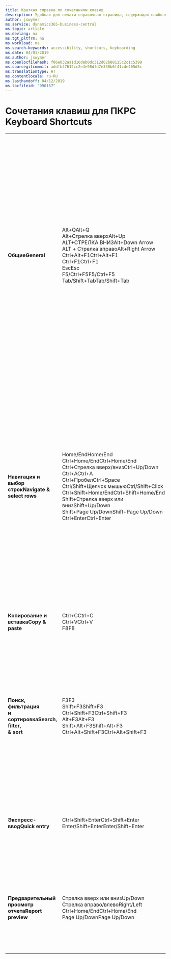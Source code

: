 ```yaml
---
title: Краткая справка по сочетаниям клавиш
description: Удобная для печати справочная страница, содержащая наиболее популярные сочетания клавиш.
author: jswymer
ms.service: dynamics365-business-central
ms.topic: article
ms.devlang: na
ms.tgt_pltfrm: na
ms.workload: na
ms.search.keywords: accessibility, shortcuts, keyboarding
ms.date: 04/01/2019
ms.author: jswymer
ms.openlocfilehash: f06e032aa1d16deb0dc312d02b88115c2c1c5399
ms.sourcegitcommit: addfb47612cc2e4e98dfd7e338b6f41cde405d5c
ms.translationtype: HT
ms.contentlocale: ru-RU
ms.lasthandoff: 04/12/2019
ms.locfileid: "990157"
---
```

# <a name="pc-keyboard-shortcuts"></a><span data-ttu-id="21201-103">Сочетания клавиш для ПК</span><span class="sxs-lookup"><span data-stu-id="21201-103">PC Keyboard Shortcuts</span></span>

||||  
|----------------|-----------|----------------|
|<span data-ttu-id="21201-104">**Общие**</span><span class="sxs-lookup"><span data-stu-id="21201-104">**General**</span></span>|<span data-ttu-id="21201-105">Alt+Q</span><span class="sxs-lookup"><span data-stu-id="21201-105">Alt+Q</span></span><br /><span data-ttu-id="21201-106">Alt+Стрелка вверх</span><span class="sxs-lookup"><span data-stu-id="21201-106">Alt+Up</span></span><br /><span data-ttu-id="21201-107">ALT+СТРЕЛКА ВНИЗ</span><span class="sxs-lookup"><span data-stu-id="21201-107">Alt+Down Arrow</span></span><br /><span data-ttu-id="21201-108">ALT + Стрелка вправо</span><span class="sxs-lookup"><span data-stu-id="21201-108">Alt+Right Arrow</span></span><br /><span data-ttu-id="21201-109">Ctrl+Alt+F1</span><span class="sxs-lookup"><span data-stu-id="21201-109">Ctrl+Alt+F1</span></span><br /><span data-ttu-id="21201-110">Ctrl+F1</span><span class="sxs-lookup"><span data-stu-id="21201-110">Ctrl+F1</span></span><br /><span data-ttu-id="21201-111">Esc</span><span class="sxs-lookup"><span data-stu-id="21201-111">Esc</span></span><br /><span data-ttu-id="21201-112">F5/Ctrl+F5</span><span class="sxs-lookup"><span data-stu-id="21201-112">F5/Ctrl+F5</span></span><br /><span data-ttu-id="21201-113">Tab/Shift+Tab</span><span class="sxs-lookup"><span data-stu-id="21201-113">Tab/Shift+Tab</span></span><br />|<span data-ttu-id="21201-114">Открытие **Что вы хотите**</span><span class="sxs-lookup"><span data-stu-id="21201-114">Open **Tell me**</span></span><br /><span data-ttu-id="21201-115">Открытие всплывающей подсказки или ошибки проверки</span><span class="sxs-lookup"><span data-stu-id="21201-115">Open tooltip or validation error</span></span><br /><span data-ttu-id="21201-116">Открытие раскрывающегося списка или поля подстановки</span><span class="sxs-lookup"><span data-stu-id="21201-116">Open a drop-down or look up</span></span><br /><span data-ttu-id="21201-117">Просмотр транзакций для вычисляемого значения</span><span class="sxs-lookup"><span data-stu-id="21201-117">See the transactions for calculated value</span></span><br /><span data-ttu-id="21201-118">Инспекция страницы</span><span class="sxs-lookup"><span data-stu-id="21201-118">Inspect the page</span></span><br /><span data-ttu-id="21201-119">Открытие справки для страницы</span><span class="sxs-lookup"><span data-stu-id="21201-119">Open help for the page</span></span><br /><span data-ttu-id="21201-120">Закрытие текущей страницы или раскрывающегося списка</span><span class="sxs-lookup"><span data-stu-id="21201-120">Close the current page or drop-down</span></span><br /><span data-ttu-id="21201-121">Обновление или перезагрузка страницы</span><span class="sxs-lookup"><span data-stu-id="21201-121">Refresh/reload page</span></span><br /><span data-ttu-id="21201-122">Перемещение фокуса на следующий/предыдущий элемент</span><span class="sxs-lookup"><span data-stu-id="21201-122">Move focus to the next/previous element</span></span>|
|<span data-ttu-id="21201-123">**Навигация и <br />выбор строк**</span><span class="sxs-lookup"><span data-stu-id="21201-123">**Navigate &<br />select rows**</span></span>| <span data-ttu-id="21201-124">Home/End</span><span class="sxs-lookup"><span data-stu-id="21201-124">Home/End</span></span><br /><span data-ttu-id="21201-125">Ctrl+Home/End</span><span class="sxs-lookup"><span data-stu-id="21201-125">Ctrl+Home/End</span></span> <br /><span data-ttu-id="21201-126">Ctrl+Стрелка вверх/вниз</span><span class="sxs-lookup"><span data-stu-id="21201-126">Ctrl+Up/Down</span></span><br /><span data-ttu-id="21201-127">Ctrl+A</span><span class="sxs-lookup"><span data-stu-id="21201-127">Ctrl+A</span></span> <br /><span data-ttu-id="21201-128">Ctrl+Пробел</span><span class="sxs-lookup"><span data-stu-id="21201-128">Ctrl+Space</span></span><br /><span data-ttu-id="21201-129">Ctrl/Shift+Щелчок мышью</span><span class="sxs-lookup"><span data-stu-id="21201-129">Ctrl/Shift+Click</span></span><br /><span data-ttu-id="21201-130">Ctrl+Shift+Home/End</span><span class="sxs-lookup"><span data-stu-id="21201-130">Ctrl+Shift+Home/End</span></span><br /><span data-ttu-id="21201-131">Shift+Стрелка вверх или вниз</span><span class="sxs-lookup"><span data-stu-id="21201-131">Shift+Up/Down</span></span><br /><span data-ttu-id="21201-132">Shift+Page Up/Down</span><span class="sxs-lookup"><span data-stu-id="21201-132">Shift+Page Up/Down</span></span><br /><span data-ttu-id="21201-133">Ctrl+Enter</span><span class="sxs-lookup"><span data-stu-id="21201-133">Ctrl+Enter</span></span>| <span data-ttu-id="21201-134">Перейти к первому или последнему полю</span><span class="sxs-lookup"><span data-stu-id="21201-134">Go to first/last field</span></span><br /><span data-ttu-id="21201-135">Перейти к первой или последней строке</span><span class="sxs-lookup"><span data-stu-id="21201-135">Go to first/last row</span></span><br /><span data-ttu-id="21201-136">Навигация без потери выбора</span><span class="sxs-lookup"><span data-stu-id="21201-136">Navigate without losing selection</span></span><br /><span data-ttu-id="21201-137">Выбрать все</span><span class="sxs-lookup"><span data-stu-id="21201-137">Select all</span></span><br /><span data-ttu-id="21201-138">Переключение выбора строки</span><span class="sxs-lookup"><span data-stu-id="21201-138">Toggle row selection</span></span><br /> <span data-ttu-id="21201-139">Добавление строки или строк к выделению</span><span class="sxs-lookup"><span data-stu-id="21201-139">Add the row/rows to the selection</span></span><br /><span data-ttu-id="21201-140">Расширение выбора до первой или последней строки</span><span class="sxs-lookup"><span data-stu-id="21201-140">Extend selection to first/last row</span></span><br /><span data-ttu-id="21201-141">Добавить строку выше или ниже выделения</span><span class="sxs-lookup"><span data-stu-id="21201-141">Add row above/below to selection</span></span><br /><span data-ttu-id="21201-142">Выбор видимых строк сверху или снизу</span><span class="sxs-lookup"><span data-stu-id="21201-142">Select visible rows above/below</span></span> <br /><span data-ttu-id="21201-143">Вывод фокуса из списка</span><span class="sxs-lookup"><span data-stu-id="21201-143">Focus out of the list</span></span>|
|<span data-ttu-id="21201-144">**Копирование и вставка**</span><span class="sxs-lookup"><span data-stu-id="21201-144">**Copy & paste**</span></span>|<span data-ttu-id="21201-145">Ctrl+C</span><span class="sxs-lookup"><span data-stu-id="21201-145">Ctrl+C</span></span><br /><span data-ttu-id="21201-146">Ctrl+V</span><span class="sxs-lookup"><span data-stu-id="21201-146">Ctrl+V</span></span><br /><span data-ttu-id="21201-147">F8</span><span class="sxs-lookup"><span data-stu-id="21201-147">F8</span></span>|<span data-ttu-id="21201-148">Копировать строки</span><span class="sxs-lookup"><span data-stu-id="21201-148">Copy rows</span></span><br /><span data-ttu-id="21201-149">Вставить строки</span><span class="sxs-lookup"><span data-stu-id="21201-149">Paste rows</span></span><br /><span data-ttu-id="21201-150">Копировать поле выше в текущую строку</span><span class="sxs-lookup"><span data-stu-id="21201-150">Copy field above into current row</span></span>|
|<span data-ttu-id="21201-151">**Поиск, фильтрация <br />и сортировка**</span><span class="sxs-lookup"><span data-stu-id="21201-151">**Search, filter, <br />& sort**</span></span>|<span data-ttu-id="21201-152">F3</span><span class="sxs-lookup"><span data-stu-id="21201-152">F3</span></span><br /><span data-ttu-id="21201-153">Shift+F3</span><span class="sxs-lookup"><span data-stu-id="21201-153">Shift+F3</span></span><br /><span data-ttu-id="21201-154">Ctrl+Shift+F3</span><span class="sxs-lookup"><span data-stu-id="21201-154">Ctrl+Shift+F3</span></span><br /><span data-ttu-id="21201-155">Alt+F3</span><span class="sxs-lookup"><span data-stu-id="21201-155">Alt+F3</span></span><br /><span data-ttu-id="21201-156">Shift+Alt+F3</span><span class="sxs-lookup"><span data-stu-id="21201-156">Shift+Alt+F3</span></span><br /><span data-ttu-id="21201-157">Ctrl+Alt+Shift+F3</span><span class="sxs-lookup"><span data-stu-id="21201-157">Ctrl+Alt+Shift+F3</span></span>|<span data-ttu-id="21201-158">Переключение поиска</span><span class="sxs-lookup"><span data-stu-id="21201-158">Toggle search</span></span><br /><span data-ttu-id="21201-159">Переключение области фильтров; фокусировка на фильтрах полей</span><span class="sxs-lookup"><span data-stu-id="21201-159">Toggle filter pane; focus on field filters</span></span><br /><span data-ttu-id="21201-160">Переключение области фильтров; фокусировка на фильтрах итоговых значений</span><span class="sxs-lookup"><span data-stu-id="21201-160">Toggle filter pane; focus on totals filters</span></span><br /><span data-ttu-id="21201-161">Фильтр по выбранному значению ячейки</span><span class="sxs-lookup"><span data-stu-id="21201-161">Filter on selected cell value</span></span><br /><span data-ttu-id="21201-162">Добавить фильтр в выбранное поле</span><span class="sxs-lookup"><span data-stu-id="21201-162">Add filter on selected field</span></span><br /><span data-ttu-id="21201-163">Сброс фильтров</span><span class="sxs-lookup"><span data-stu-id="21201-163">Reset filters</span></span>|
|<span data-ttu-id="21201-164">**Экспресс-ввод**</span><span class="sxs-lookup"><span data-stu-id="21201-164">**Quick entry**</span></span>|<span data-ttu-id="21201-165">Ctrl+Shift+Enter</span><span class="sxs-lookup"><span data-stu-id="21201-165">Ctrl+Shift+Enter</span></span><br /><span data-ttu-id="21201-166">Enter/Shift+Enter</span><span class="sxs-lookup"><span data-stu-id="21201-166">Enter/Shift+Enter</span></span>|<span data-ttu-id="21201-167">Переход к следующему полю экспресс-ввода за пределами списка</span><span class="sxs-lookup"><span data-stu-id="21201-167">Go to next Quick Entry field outside a list</span></span><br /><span data-ttu-id="21201-168">Переход к следующему/предыдущему полю экспресс-ввода</span><span class="sxs-lookup"><span data-stu-id="21201-168">Go to next/previous Quick Entry field</span></span>|
|<span data-ttu-id="21201-169">**Предварительный просмотр отчета**</span><span class="sxs-lookup"><span data-stu-id="21201-169">**Report preview**</span></span>|<span data-ttu-id="21201-170">Стрелка вверх или вниз</span><span class="sxs-lookup"><span data-stu-id="21201-170">Up/Down</span></span><br /><span data-ttu-id="21201-171">Стрелка вправо/влево</span><span class="sxs-lookup"><span data-stu-id="21201-171">Right/Left</span></span><br /><span data-ttu-id="21201-172">Ctrl+Home/End</span><span class="sxs-lookup"><span data-stu-id="21201-172">Ctrl+Home/End</span></span><br /><span data-ttu-id="21201-173">Page Up/Down</span><span class="sxs-lookup"><span data-stu-id="21201-173">Page Up/Down</span></span>|<span data-ttu-id="21201-174">Прокрутка страницы вверх или вниз</span><span class="sxs-lookup"><span data-stu-id="21201-174">Scroll up and down the page</span></span><br /><span data-ttu-id="21201-175">Прокрутка вправо или влево</span><span class="sxs-lookup"><span data-stu-id="21201-175">Scroll to the right/left</span></span> <br /><span data-ttu-id="21201-176">Перейти к первой/последней странице</span><span class="sxs-lookup"><span data-stu-id="21201-176">Go to the first/last page</span></span><br /><span data-ttu-id="21201-177">Перейти к предыдущей/следующей странице</span><span class="sxs-lookup"><span data-stu-id="21201-177">Go to the previous/next page</span></span>|
